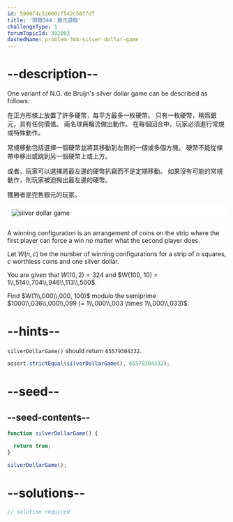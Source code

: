 ```yaml
---
id: 5900f4c51000cf542c50ffd7
title: '問題344：銀元遊戲'
challengeType: 1
forumTopicId: 302003
dashedName: problem-344-silver-dollar-game
---
```


# --description--

One variant of N.G. de Bruijn's silver dollar game can be described as follows:

在正方形條上放置了許多硬幣，每平方最多一枚硬幣。 只有一枚硬幣，稱爲銀元，具有任何價值。 兩名球員輪流做出動作。 在每個回合中，玩家必須進行常規或特殊動作。

常規移動包括選擇一個硬幣並將其移動到左側的一個或多個方塊。 硬幣不能從條帶中移出或跳到另一個硬幣上或上方。

或者，玩家可以選擇將最左邊的硬幣扒竊而不是定期移動。 如果沒有可能的常規動作，則玩家被迫掏出最左邊的硬幣。

獲勝者是兜售銀元的玩家。

<img alt="silver dollar game" src="https://cdn.freecodecamp.org/curriculum/project-euler/silver-dollar-game.gif" style="background-color: white; padding: 10px; display: block; margin-right: auto; margin-left: auto; margin-bottom: 1.2rem;" />

A winning configuration is an arrangement of coins on the strip where the first player can force a win no matter what the second player does.

Let $W(n, c)$ be the number of winning configurations for a strip of $n$ squares, $c$ worthless coins and one silver dollar.

You are given that $W(10, 2) = 324$ and $W(100, 10) = 1\\,514\\,704\\,946\\,113\\,500$.

Find $W(1\\,000\\,000, 100)$ modulo the semiprime $1000\\,036\\,000\\,099 (= 1\\,000\\,003 \times 1\\,000\\,033)$.

# --hints--

`silverDollarGame()` should return `65579304332`.

```js
assert.strictEqual(silverDollarGame(), 65579304332);
```

# --seed--

## --seed-contents--

```js
function silverDollarGame() {

  return true;
}

silverDollarGame();
```

# --solutions--

```js
// solution required
```
